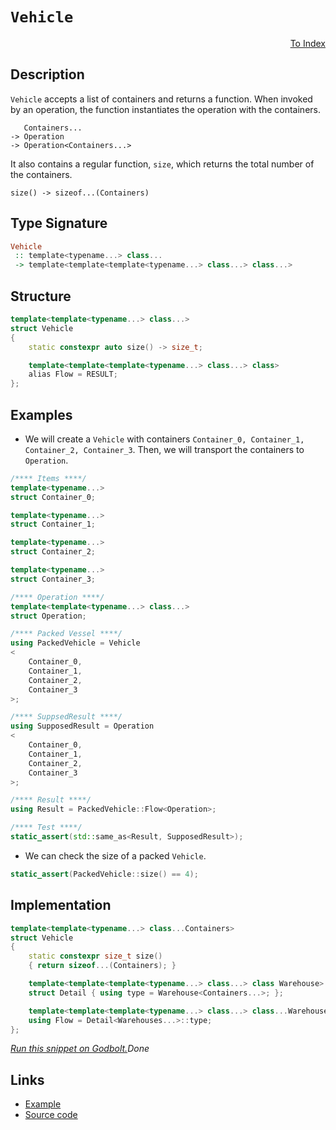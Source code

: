 <!-- Copyright 2024 Feng Mofan
SPDX-License-Identifier: Apache-2.0 -->

# `Vehicle`

<p style='text-align: right;'><a href="../utilities.md#vehicle">To Index</a></p>

## Description

`Vehicle` accepts a list of containers and returns a function.
When invoked by an operation, the function instantiates the operation with the containers.

<pre><code>   Containers...
-> Operation
-> Operation&lt;Containers...&gt;</code></pre>

It also contains a regular function, `size`, which returns the total number of the containers.

<pre><code>size() -> sizeof...(Containers)</code></pre>

## Type Signature

```Haskell
Vehicle
 :: template<typename...> class...
 -> template<template<template<typename...> class...> class...>
```

## Structure

```C++
template<template<typename...> class...>
struct Vehicle
{
    static constexpr auto size() -> size_t;

    template<template<template<typename...> class...> class>
    alias Flow = RESULT;
};
```

## Examples

- We will create a `Vehicle` with containers `Container_0, Container_1, Container_2, Container_3`.
Then, we will transport the containers to `Operation`.

```C++
/**** Items ****/
template<typename...>
struct Container_0;

template<typename...>
struct Container_1;

template<typename...>
struct Container_2;

template<typename...>
struct Container_3;

/**** Operation ****/
template<template<typename...> class...>
struct Operation;

/**** Packed Vessel ****/
using PackedVehicle = Vehicle
<
    Container_0, 
    Container_1, 
    Container_2, 
    Container_3
>;

/**** SuppsedResult ****/
using SupposedResult = Operation
<
    Container_0, 
    Container_1, 
    Container_2, 
    Container_3
>;

/**** Result ****/
using Result = PackedVehicle::Flow<Operation>;

/**** Test ****/
static_assert(std::same_as<Result, SupposedResult>);
```

- We can check the size of a packed `Vehicle`.

```C++
static_assert(PackedVehicle::size() == 4);
```

## Implementation

```C++
template<template<typename...> class...Containers>
struct Vehicle
{
    static constexpr size_t size()
    { return sizeof...(Containers); }

    template<template<template<typename...> class...> class Warehouse>
    struct Detail { using type = Warehouse<Containers...>; };

    template<template<template<typename...> class...> class...Warehouses>
    using Flow = Detail<Warehouses...>::type;
};
```

[*Run this snippet on Godbolt.*](https://godbolt.org/#z:OYLghAFBqd5QCxAYwPYBMCmBRdBLAF1QCcAaPECAMzwBtMA7AQwFtMQByARg9KtQYEAysib0QXACx8BBAKoBnTAAUAHpwAMvAFYTStJg1DIApACYAQuYukl9ZATwDKjdAGFUtAK4sGISQDMpK4AMngMmAByPgBGmMQgAOwArKQADqgKhE4MHt6%2B/kEZWY4CYRHRLHEJKbaY9qUMQgRMxAR5Pn6BdQ05za0E5VGx8UmpCi1tHQXdEwNDldVjAJS2qF7EyOwcAPQAVAeHR8cnezsmGgCC%2B4cA1AAimGmujMh4mAq3R%2BdXN6f/xx%2BlwuwLMAXCyG8WFuJgCbmQE3QWCosOwIJBfwBWIOQMxtwAkiw0vQ2IImI0vodcdiaWd0VcCJgiQZGbC3IzmeTMGyCABPZ7MNgAOhFqNukKYCgUIqFHjJ4XiClRIImxC8DluADVMAg8JDuVcTIkrFdbmbbnNHMhxQIJphVGliBa8AAvTAAfQIzrdEGWIPNMONt2ImAIGwY3swqCoMogcpaCuICj9AQsgfu9MuAY5xK5PKZudZcJzLO5xf5jFYmBlYolUprAWw4oMUtuAHVWjr1kplabzar1V7HgnaIG014skZbnznjCAvd252EN2y2540xE9LRY3YWmjRnU5nswXS/nOUX2Se8%2BWBVWG0261uhbWW0%2BOyHlxOPr2s%2BaJ%2BFgFuAAxWhUAAdznBdhw3Wg2XfLsvyfVEQBAGcyxNYFEgPDCMVpLFqTuIC8CTL1sFUVhiUwSkcVwvD/iBdEwQhKEqLZNAGC2NICCVHdDV%2BI4CQ5T5vhBEtr3ZCtBWrbc0SuAcNXXRN3Q0XdMzEi80Kk%2B8VQINUFNkDcImId0uFUvjLnU1dNLvGSdL0r1FKM90zDM4EGSvDTJJs59eMueSHIMpSAlc2iDluAB5Z5iHJHJqLpdzzysjyrK84UZObSUkN8/yIqimKBBC/i7mUJhkAAa0wdAtQ%2BOw4qBf8pxK8rKu1XV9Ug6q2vodE4X9c1HPiZTSBhPszQG4yuGGvqxsCpyzCm0bbnG91gsNHdD3MvEhC8NI0iUdAACUPi8WgvREq4GsA7bdsySqjoUE6vVhBdIvifKGB6txpqW2bBo0Bbfxm%2BUnMmkbAZ%2B4HBvmsGA2W1bgXWnCirC%2B7HrqkFLtuVHTo6pqKvQVq9XEEAQPAtlXuixplQ2tzrgEgAVD4zqpHSYuQd1MviAgIERFCFCrDmeLcbGCGG67iju47TtRFMkbpuj6NCvZbiETB2KqsiKPodHkYVwFM0tPVBaUNoIDxlqdSJ9gQCyH1lkg57bkkWWOFWWhOGSXg/A4LRSFQTgvssawLXWTZWLBHhSAITRXdWMqQGSSQhQ0AAOMwzAATgzrhklTlOuESRJpHdjhJF4FgJA0f7vd9/2OF4BQQH%2B6Ofdd0g4FgGBEBAdYCDSLxRYoCA0CJOh4kiKtOFUFOADYAFoZ8kW5gGQa0pCFMxeEqwgSDwdA9H4QQRDEdgpBkQRFBUdRW9IXRJrA6K0k4Hg3Y9r2Y79zhwoH/uvWjW5p7z0XsvVetx15mFuHGVAo96BOnMAELgyxeAty0KsCASAR5pDHmQIemDsEgGAFIeaNBTqKkoDED%2BMRwitF5M/XgVDmDEF5OFGI2g1Yt0jiPUkBBwoMFoLQm%2BWAYheGAG4MQtBG7cF4FgFghhgDiEEcRdheAABuHwP72jVgPbYkdwiMhLr7WgeAYjRSYR4LAH9dJ4ArlI0gajiAxFuo8WRRgjFGBjqsKgBhgAKE1O8MCr1vaR0PsIUQ4gz4hMvmoD%2Bd99ByJQNYaw%2BhjGN0gKsVAXEciSLnoiZ6pgg6WDMLXexxA97qLST0ZRzgICuGmH4SaoQFSLFGJNYo2QBB1L0G0xoCwRgJEmnYKpTRJjtE8J0PQgyHB9BGb0qoLTbAjM6QMmZTS%2BkSFWAoUOWx1n6DfqQGuvA64ANngvJeK815JwgRAXAO84ERyQVHDxqwECYCYFgBIvpSDx0CEKDOAQi4aEkGYSQM8q7JBnhnXZpdy4gAQUKGeXAZ4pwzvnGeicc5/Jnvsj%2BdcG5N0ea3NBXd0E9x/gPcglA8GwInmwTgrQWAqMSHPJgGUpxcAzkKLgyct74CIKU/ek0QnH3CdISJShok310PNB%2BTAn5SNfhwT22Kb512/n3Aetx/6ANOaywC7LOXJ0gR4GB8QYRgjMA8lBbcSVUviBS4e0CsGwJQAYIw7KuD/RIYyJM5DKHUKYXQ0gDCaEsLYQ4QNXDGA8L4QI32QiRFiNoBIwNMi5EKLjUoqZajJG%2B00cgbRga9H1A/kYkxNDzHbF9lYmxkd7GOKUM4tNAEPF8G8b4/xgTA1CrCafUVsgonX19lKuJ7j8lWEsMkmIqTPkZMaNk3J84x3WCKYckpZTp0bPqEMlwDB3BjIKA03dsylitMyO03I%2B76npDPT01Zcz%2BmVKmQIfoUxL0TK3U%2B4Z8w70noWQMJZf62jHpaRsrZp8FVKoOZ/DgxygFLwlGyjlXKNCQJuXys1CDLVPNIC8t5oxPklzLqQCuAQOWApSBnQuAQgUgskJNKDuLbD4qtUS%2BAJLe6/3tba4gNLtj0uASwBQKjrQqP1aWCYPLbl7wPrIYVvbz7yHFYOnQsLSAyrlS/KFkGcVfzJX/KgACBNCZE2JrkEwjWOuwRhgIWHCXtwwZZ2BXHHOjGE7td0omM7unEwQd0qhF58DoN6xuEAKE32DQG2xEXmGsPYRG6B3DeH8I/vG0R4jJGR1Ta4yt0jM2OGzRo1QWjGSFsEMWm%2BpbTG8grZY0pNbeB1qcUyJt7i7NeKYD4vxmAAkCi7bJntEg%2B0XyUzE1TrrjCJInaWjdftMm2k4DsXmS7CnFPiPy8pnzJmNB3Xu/IV7GkVDWaekoOQAPdJyMBh9W3pn/rfQMj9jQX2DB/fMuYr69sTJWYd%2B9OzNkbG2YgrT78VWcEM0vQTwnbieaFD51DvKSAYcQcg7DuH3mUAVURiumchQBACMkXOdGq648SEi5VtdOB4ubth75yRfkF0SFXFOkhs5cDTmYLFJcAjA/J/XAlqCFWbzJ4cinfPY52MVDkfwQA%3D%3D%3D)$Done$

## Links

- [Example](../../code/facilities/utilities/vehicle/implementation.hpp)
- [Source code](../../../conceptrodon/vehicle.hpp)
